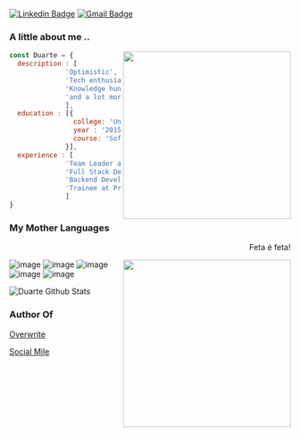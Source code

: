 [![Linkedin Badge](https://img.shields.io/badge/-Duarte-blue?style=flat-square&logo=Linkedin&logoColor=white&link=https://www.linkedin.com/in/jorgermduarte/)](https://www.linkedin.com/in/jorgermduarte/)
[![Gmail Badge](https://img.shields.io/badge/-jorge_duarte@outlook.pt-c14438?style=flat-square&logo=Gmail&logoColor=white&link=mailto:jorge_duarte@outlook.pt)](mailto:jorge_duarte@outlook.pt)


### A little about me ..

<img src="https://media.giphy.com/media/YZNPN0aYUaajdyFD14/giphy.gif" width="300" align="right">

```javascript
const Duarte = {
  description : [
              'Optimistic',
              'Tech enthusiast',
              'Knowledge hunter',
              'and a lot more'
              ],
  education : [{ 
                college: 'Universidade de Aveiro',
                year : '2015-2018',
                course: 'Software Developer' 
              }],
  experience : [
              'Team Leader at BoldApps LDA', 
              'Full Stack Developer at Edubox SA', 
              'Backend Developer at SpyFly',
              'Trainee at Prologica',
              ]
}
```

### My Mother Languages

<p align="right">Feta é feta!</p>
<img src="https://media.giphy.com/media/blSTtZehjAZ8I/giphy.gif" width="300" align="right">

![image](https://user-images.githubusercontent.com/45755132/118343014-35220380-b51e-11eb-9a6e-e30fc16dd354.png)
![image](https://user-images.githubusercontent.com/45755132/118343241-a7471800-b51f-11eb-89d4-99f86963b9c2.png)
![image](https://user-images.githubusercontent.com/45755132/118343152-20923b00-b51f-11eb-80dc-46468de9096b.png)
![image](https://user-images.githubusercontent.com/45755132/118343054-7f0ae980-b51e-11eb-8598-d7535bcddcc7.png)
![image](https://user-images.githubusercontent.com/45755132/118343080-a95ca700-b51e-11eb-89cd-e5272e5e1219.png)


<p align="left"> 
  <img src="https://github-readme-stats.vercel.app/api?username=jorgermduarte&theme=radical&show_icons=true" alt="Duarte Github Stats" />
</p>

### Author Of

<p><a href="https://overwrite.pt">Overwrite</a></p>
<p><a href="https://socialmile.io">Social Mile</a></p>
